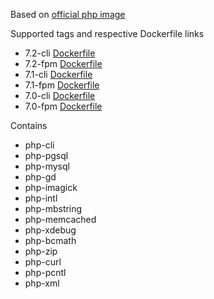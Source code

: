 Based on [official php image](https://hub.docker.com/_/php/)

Supported tags and respective Dockerfile links

* 7.2-cli [Dockerfile](https://github.com/goffyara/php-docker/blob/master/7.2/cli/Dockerfile)
* 7.2-fpm [Dockerfile](https://github.com/goffyara/php-docker/blob/master/7.2/fpm/Dockerfile)
* 7.1-cli [Dockerfile](https://github.com/goffyara/php-docker/blob/master/7.1/cli/Dockerfile)
* 7.1-fpm [Dockerfile](https://github.com/goffyara/php-docker/blob/master/7.1/fpm/Dockerfile)
* 7.0-cli [Dockerfile](https://github.com/goffyara/php-docker/blob/master/7.0/cli/Dockerfile)
* 7.0-fpm [Dockerfile](https://github.com/goffyara/php-docker/blob/master/7.0/fpm/Dockerfile)

Contains

* php-cli
* php-pgsql
* php-mysql
* php-gd
* php-imagick
* php-intl
* php-mbstring
* php-memcached
* php-xdebug
* php-bcmath
* php-zip
* php-curl
* php-pcntl
* php-xml
